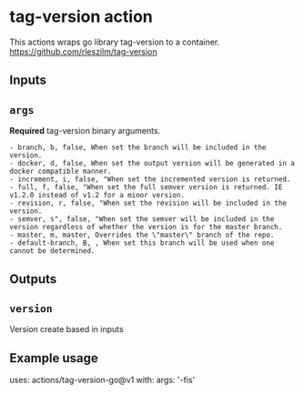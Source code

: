 # tag-version action

This actions wraps go library tag-version to a container. https://github.com/rleszilm/tag-version

## Inputs

## `args`

**Required** tag-version binary arguments.

```
- branch, b, false, When set the branch will be included in the version.
- docker, d, false, When set the output version will be generated in a docker compatible manner.
- increment, i, false, "When set the incremented version is returned.
- full, f, false, "When set the full semver version is returned. IE v1.2.0 instead of v1.2 for a minor version.
- revision, r, false, "When set the revision will be included in the version.
- semver, s", false, "When set the semver will be included in the version regardless of whether the version is for the master branch.
- master, m, master, Overrides the \"master\" branch of the repo.
- default-branch, B, , When set this branch will be used when one cannot be determined.
```

## Outputs

## `version`

Version create based in inputs

## Example usage

uses: actions/tag-version-go@v1
with:
  args: '-fis'